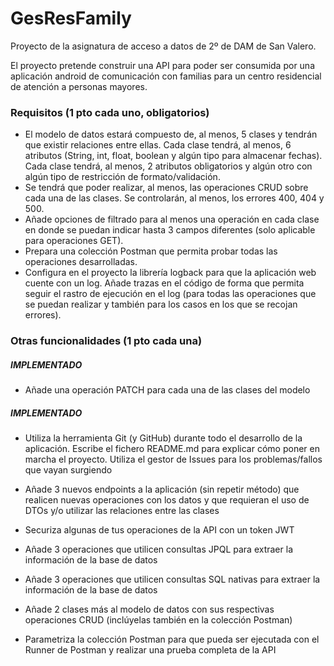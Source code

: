 # GesResFamily

Proyecto de la asignatura de acceso a datos de 2º de DAM de San Valero.

El proyecto pretende construir una API para poder ser consumida por una aplicación android de comunicación con familias
para un centro residencial de atención a personas mayores.

### Requisitos (1 pto cada uno, obligatorios)

* El modelo de datos estará compuesto de, al menos, 5 clases y tendrán que existir relaciones entre ellas. 
Cada clase tendrá, al menos, 6 atributos (String, int, float, boolean y algún tipo para almacenar fechas). Cada clase
tendrá, al menos, 2 atributos obligatorios y algún otro con algún tipo de restricción de formato/validación.
* Se tendrá que poder realizar, al menos, las operaciones CRUD sobre cada una de las clases. Se controlarán, al menos, 
los errores 400, 404 y 500.
* Añade opciones de filtrado para al menos una operación en cada clase en donde se puedan indicar hasta 3 campos 
diferentes (solo aplicable para operaciones GET).
* Prepara una colección Postman que permita probar todas las operaciones desarrolladas.
* Configura en el proyecto la librería logback para que la aplicación web cuente con un log. Añade trazas en el código 
de forma que permita seguir el rastro de ejecución en el log (para todas las operaciones que se puedan realizar y 
también para los casos en los que se recojan errores).

### Otras funcionalidades (1 pto cada una)
##### *IMPLEMENTADO*
* Añade una operación PATCH para cada una de las clases del modelo

##### *IMPLEMENTADO*
* Utiliza la herramienta Git (y GitHub) durante todo el desarrollo de la aplicación. Escribe el fichero README.md para 
explicar cómo poner en marcha el proyecto. Utiliza el gestor de Issues para los problemas/fallos que vayan surgiendo

* Añade 3 nuevos endpoints a la aplicación (sin repetir método) que realicen nuevas operaciones con los datos y que 
requieran el uso de DTOs y/o utilizar las relaciones entre las clases

* Securiza algunas de tus operaciones de la API con un token JWT

* Añade 3 operaciones que utilicen consultas JPQL para extraer la información de la base de datos

* Añade 3 operaciones que utilicen consultas SQL nativas para extraer la información de la base de datos

* Añade 2 clases más al modelo de datos con sus respectivas operaciones CRUD (inclúyelas también en la colección Postman)

* Parametriza la colección Postman para que pueda ser ejecutada con el Runner de Postman y realizar una 
prueba completa de la API

